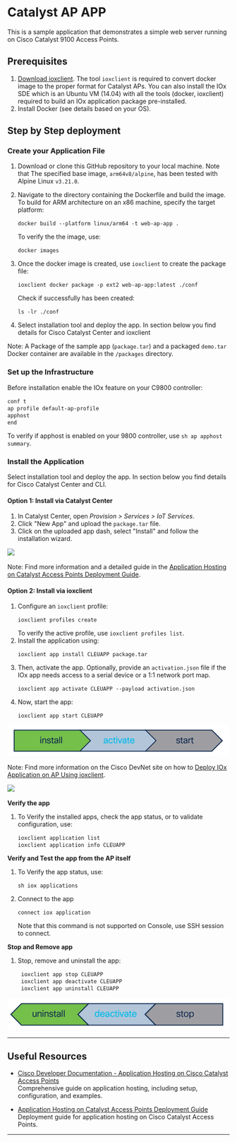 # Catalyst AP APP
This is a sample application that demonstrates a simple web server running on Cisco Catalyst 9100 Access Points.

## Prerequisites
1. [Download ioxclient](https://developer.cisco.com/docs/iox/#!iox-resource-downloads). The tool `ioxclient` is required to convert docker image to the proper format for Catalyst APs. You can also install the IOx SDE which is an Ubuntu VM (14.04) with all the tools (docker, ioxclient) required to build an IOx application package pre-installed. 
2. Install Docker (see details based on your OS).

## Step by Step deployment 

### Create your Application File
1. Download or clone this GitHub repository to your local machine. Note that The specified base image, `arm64v8/alpine`, has been tested with Alpine Linux `v3.21.0`.

2. Navigate to the directory containing the Dockerfile and build the image. To build for ARM architecture on an x86 machine, specify the target platform:
    ```
    docker build --platform linux/arm64 -t web-ap-app .
    ```
    To verify the the image, use:
    ```
    docker images
    ```

3. Once the docker image is created, use `ioxclient` to create the package file:
    ```
    ioxclient docker package -p ext2 web-ap-app:latest ./conf
    ```
   Check if successfully has been created:
   ```
   ls -lr ./conf
   ```
6. Select installation tool and deploy the app. In section below you find details for Cisco Catalyst Center and ioxclient

Note: A Package of the sample app (`package.tar`) and a packaged `demo.tar` Docker container are available in the `/packages` directory.

### Set up the Infrastructure
Before installation enable the IOx feature on your C9800 controller:
```
conf t
ap profile default-ap-profile
apphost
end
``` 
To verify if apphost is enabled on your 9800 controller, use `sh ap apphost summary`.

### Install the Application

Select installation tool and deploy the app. In section below you find details for Cisco Catalyst Center and CLI.

#### Option 1: Install via Catalyst Center
1. In Catalyst Center, open *Provision > Services > IoT Services*.
2. Click "New App" and upload the `package.tar` file.
3. Click on the uploaded app dash, select "Install" and follow the installation wizard.

<img src="img/ap-app-hosting-catc.gif" width="700">

Note: Find more information and a detailed guide in the [Application Hosting on Catalyst Access Points Deployment Guide](https://www.cisco.com/c/en/us/products/collateral/wireless/access-points/guide-c07-744305.html).

#### Option 2: Install via ioxclient
1. Configure an `ioxclient` profile:
    ```
    ioxclient profiles create
    ```
    To verify the active profile, use `ioxclient profiles list`.
2.  Install the application using:
    ```
    ioxclient app install CLEUAPP package.tar
    ```
3.  Then, activate the app. Optionally, provide an `activation.json` file if the IOx app needs access to a serial device or a 1:1 network port map.
    ```
    ioxclient app activate CLEUAPP --payload activation.json
    ``` 
4.  Now, start the app:
    ```
    ioxclient app start CLEUAPP
    ``` 
![StartApp](./../img/install-activate-start.png)

Note: Find more information on the Cisco DevNet site on how to [Deploy IOx Application on AP Using ioxclient](https://developer.cisco.com/docs/app-hosting-ap/deploy-iox-application-on-ap-using-ioxclient/).

<img src="img/ioxclient.gif" width="700">

**Verify the app**
1. To Verify the installed apps, check the app status, or to validate configuration, use:
    ```iox
    ioxclient application list
    ioxclient application info CLEUAPP
    ```

**Verify and Test the app from the AP itself**
1. To Verify the app status, use:
    ```iox
    sh iox applications
    ```

2. Connect to the app 
    ```iox
    connect iox application
    ```
    Note that this command is not supported on Console, use SSH session to connect.
    
**Stop and Remove app**
1. Stop, remove and uninstall the app:
   ```iox
    ioxclient app stop CLEUAPP
    ioxclient app deactivate CLEUAPP
    ioxclient app uninstall CLEUAPP
   ```
![StopApp](./../img/uninstall-deactivate-stop.png)


---
## Useful Resources  

- [Cisco Developer Documentation - Application Hosting on Cisco Catalyst Access Points](https://developer.cisco.com/docs/app-hosting-ap/application-hosting-on-cisco-catalyst-access-points-application-hosting-on-cisco-catalyst-access-points/)  
  Comprehensive guide on application hosting, including setup, configuration, and examples.  

- [Application Hosting on Catalyst Access Points Deployment Guide](https://www.cisco.com/c/en/us/products/collateral/wireless/access-points/guide-c07-744305.html)  
  Deployment guide for application hosting on Cisco Catalyst Access Points.  

---


